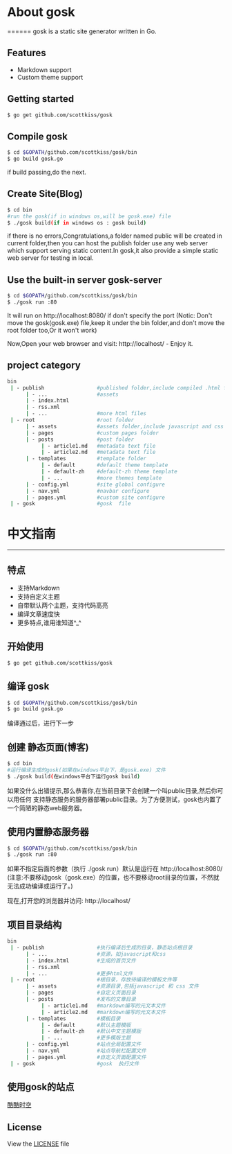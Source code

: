 # About gosk
======
  gosk is a static site generator written in Go.


## Features
* Markdown support
* Custom theme support 

## Getting started
```bash
$ go get github.com/scottkiss/gosk
```

## Compile gosk
```bash
$ cd $GOPATH/github.com/scottkiss/gosk/bin
$ go build gosk.go
```
if build passing,do the next.

## Create Site(Blog)
```bash
$ cd bin
#run the gosk(if in windows os,will be gosk.exe) file
$ ./gosk build(if in windows os : gosk build)
```
if there is no errors,Congratulations,a folder named public will be created in current folder,then you can host the publish folder use any web server which support serving static content.In gosk,it also provide a simple static web server  for testing in local.

## Use the built-in server gosk-server
```bash
$ cd $GOPATH/github.com/scottkiss/gosk/bin
$ ./gosk run :80
```
It will run on http://localhost:8080/ if don't specify the port
(Notic: Don't move the gosk(gosk.exe) file,keep it under the bin folder,and don't move the root folder too,Or it won't work)

Now,Open your web browser and visit: http://localhost/  - Enjoy it.

## project category
```bash
bin
 | - publish	             #published folder,include compiled .html files
 	  | - ...	             #assets 
 	  | - index.html
 	  | - rss.xml
 	  | - ...                #more html files
 | - root					 #root folder
      | - assets             #assets folder,include javascript and css files
      | - pages              #custom pages folder
      | - posts              #post folder
      	   | - article1.md   #metadata text file
      	   | - article2.md   #metadata text file
      | - templates          #template folder
           | - default       #default theme template
           | - default-zh    #default-zh theme template
           | - ...		     #more themes template
      | - config.yml         #site global configure
      | - nav.yml            #navbar configure
      | - pages.yml          #custom site configure
 | - gosk                    #gosk  file
```



# 中文指南
------

## 特点
* 支持Markdown 
* 支持自定义主题
* 自带默认两个主题，支持代码高亮
* 编译文章速度快
* 更多特点,谁用谁知道^_^

## 开始使用
```bash
$ go get github.com/scottkiss/gosk
```

## 编译 gosk
```bash
$ cd $GOPATH/github.com/scottkiss/gosk/bin
$ go build gosk.go
```
编译通过后，进行下一步

## 创建 静态页面(博客)
```bash
$ cd bin
#运行编译生成的gosk(如果在windows平台下，是gosk.exe) 文件
$ ./gosk build(在windows平台下运行gosk build)
```
如果没什么出错提示,那么恭喜你,在当前目录下会创建一个叫public目录,然后你可以用任何
支持静态服务的服务器部署public目录。为了方便测试，gosk也内置了一个简陋的静态web服务器。

## 使用内置静态服务器
```bash
$ cd $GOPATH/github.com/scottkiss/gosk/bin
$ ./gosk run :80
```
如果不指定后面的参数（执行 ./gosk run）默认是运行在 http://localhost:8080/ 
(注意:不要移动gosk（gosk.exe）的位置，也不要移动root目录的位置，不然就无法成功编译或运行了。)

现在,打开您的浏览器并访问: http://localhost/ 

## 项目目录结构
```bash
bin
 | - publish	             #执行编译后生成的目录，静态站点根目录
 	  | - ...	             #资源，如javascript和css 
 	  | - index.html         #生成的首页文件
 	  | - rss.xml
 	  | - ...                #更多html文件
 | - root					 #根目录，存放待编译的模板文件等
      | - assets             #资源目录,包括javascript 和 css 文件
      | - pages              #自定义页面目录
      | - posts              #发布的文章目录
      	   | - article1.md   #markdown编写的元文本文件
      	   | - article2.md   #markdown编写的元文本文件
      | - templates          #模板目录
           | - default       #默认主题模版
           | - default-zh    #默认中文主题模版
           | - ...		     #更多模版主题
      | - config.yml         #站点全局配置文件
      | - nav.yml            #站点导航栏配置文件
      | - pages.yml          #自定义页面配置文件
 | - gosk                    #gosk  执行文件
```

## 使用gosk的站点
[酷酷时空](http://www.cocosk.com/)


## License
View the [LICENSE](https://github.com/scottkiss/gosk/blob/master/LICENSE) file